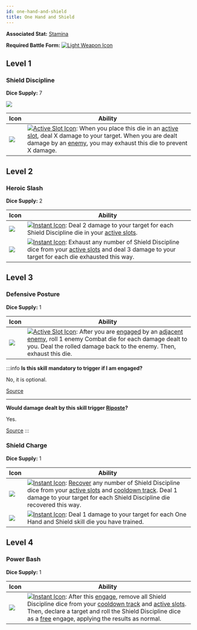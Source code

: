 ```yaml
---
id: one-hand-and-shield
title: One Hand and Shield
---
```


**Associated Stat:** [Stamina](/docs/adventurer/stats/stamina)

**Required Battle Form:** [<img src="/icons/light-weapon.svg" alt="Light Weapon Icon" className="icon-svg" />](/docs/battles/battle-forms/light-weapon)

## Level 1

### Shield Discipline

**Dice Supply:** 7

<img src="/icons/skills/one-hand-and-shield/shield-discipline-all-results.png" className="skill-icon" />

| Icon                                                                                         | Ability                                                                                                                                                                                                                                                                                                                             |
| -------------------------------------------------------------------------------------------- | ----------------------------------------------------------------------------------------------------------------------------------------------------------------------------------------------------------------------------------------------------------------------------------------------------------------------------------- |
| <img src="/icons/skills/one-hand-and-shield/shield-discipline.png" className="skill-icon" /> | [<img src="/icons/active-slot.svg" alt="Active Slot Icon" className="icon-svg" />](/docs/glossary/active-slot): When you place this die in an [active slot](/docs/glossary/active-slot), deal X damage to your target. When you are dealt damage by an [enemy](/docs/glossary/enemy), you may exhaust this die to prevent X damage. |

## Level 2

### Heroic Slash

**Dice Supply:** 2

| Icon                                                                                      | Ability                                                                                                                                                                                                                                                                 |
| ----------------------------------------------------------------------------------------- | ----------------------------------------------------------------------------------------------------------------------------------------------------------------------------------------------------------------------------------------------------------------------- |
| <img src="/icons/skills/one-hand-and-shield/heroic-slash-1.png" className="skill-icon" /> | [<img src="/icons/instant.svg" alt="Instant Icon" className="icon-svg" />](/docs/glossary/instant): Deal 2 damage to your target for each Shield Discipline die in your [active slots](/docs/glossary/active-slot).                                                     |
| <img src="/icons/skills/one-hand-and-shield/heroic-slash-2.png" className="skill-icon" /> | [<img src="/icons/instant.svg" alt="Instant Icon" className="icon-svg" />](/docs/glossary/instant): Exhaust any number of Shield Discipline dice from your [active slots](/docs/glossary/active-slot) and deal 3 damage to your target for each die exhausted this way. |

## Level 3

### Defensive Posture

**Dice Supply:** 1

| Icon                                                                                         | Ability                                                                                                                                                                                                                                                                                                                                                            |
| -------------------------------------------------------------------------------------------- | ------------------------------------------------------------------------------------------------------------------------------------------------------------------------------------------------------------------------------------------------------------------------------------------------------------------------------------------------------------------ |
| <img src="/icons/skills/one-hand-and-shield/defensive-posture.png" className="skill-icon" /> | [<img src="/icons/active-slot.svg" alt="Active Slot Icon" className="icon-svg" />](/docs/glossary/active-slot): After you are [engaged](/docs/battles/enemy-turn) by an [adjacent](/docs/glossary/adjacent) [enemy](/docs/glossary/enemy), roll 1 enemy Combat die for each damage dealt to you. Deal the rolled damage back to the enemy. Then, exhaust this die. |

:::info
**Is this skill mandatory to trigger if I am engaged?**

No, it is optional.

<a href="https://discord.com/channels/273472391403798528/734891265690304634/1342972433505714196" target="_blank">Source</a>

---

**Would damage dealt by this skill trigger [Riposte](/docs/battles/enemy-skills/riposte)?**

Yes.

<a href="https://discord.com/channels/273472391403798528/734891265690304634/1342972433505714196" target="_blank">Source</a>
:::

### Shield Charge

**Dice Supply:** 1

| Icon                                                                                       | Ability                                                                                                                                                                                                                                                                                                                                                              |
| ------------------------------------------------------------------------------------------ | -------------------------------------------------------------------------------------------------------------------------------------------------------------------------------------------------------------------------------------------------------------------------------------------------------------------------------------------------------------------- |
| <img src="/icons/skills/one-hand-and-shield/shield-charge-1.png" className="skill-icon" /> | [<img src="/icons/instant.svg" alt="Instant Icon" className="icon-svg" />](/docs/glossary/instant): [Recover](/docs/glossary/recover) any number of Shield Discipline dice from your [active slots](/docs/glossary/active-slot) and [cooldown track](/docs/glossary/cooldown-track). Deal 1 damage to your target for each Shield Discipline die recovered this way. |
| <img src="/icons/skills/one-hand-and-shield/shield-charge-2.png" className="skill-icon" /> | [<img src="/icons/instant.svg" alt="Instant Icon" className="icon-svg" />](/docs/glossary/instant): Deal 1 damage to your target for each One Hand and Shield skill die you have trained.                                                                                                                                                                            |

## Level 4

### Power Bash

**Dice Supply:** 1

| Icon                                                                                  | Ability                                                                                                                                                                                                                                                                                                                                                                                                                                        |
| ------------------------------------------------------------------------------------- | ---------------------------------------------------------------------------------------------------------------------------------------------------------------------------------------------------------------------------------------------------------------------------------------------------------------------------------------------------------------------------------------------------------------------------------------------- |
| <img src="/icons/skills/one-hand-and-shield/power-bash.png" className="skill-icon" /> | [<img src="/icons/instant.svg" alt="Instant Icon" className="icon-svg" />](/docs/glossary/instant): After this [engage](/docs/battles/adventurer-turn/engage), remove all Shield Discipline dice from your [cooldown track](/docs/glossary/cooldown-track) and [active slots](/docs/glossary/active-slot). Then, declare a target and roll the Shield Discipline dice as a [free](/docs/glossary/free) engage, applying the results as normal. |
